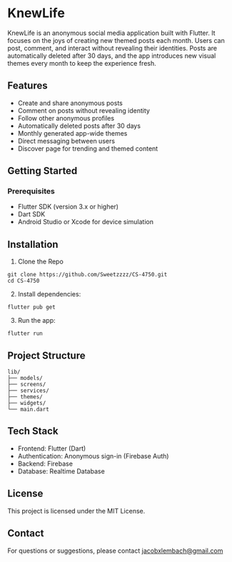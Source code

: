 # KnewLife

KnewLife is an anonymous social media application built with Flutter. It focuses on the joys of creating new themed posts each month. Users can post, comment, and interact without revealing their identities. Posts are automatically deleted after 30 days, and the app introduces new visual themes every month to keep the experience fresh.

## Features
- Create and share anonymous posts
- Comment on posts without revealing identity
- Follow other anonymous profiles
- Automatically deleted posts after 30 days
- Monthly generated app-wide themes
- Direct messaging between users
- Discover page for trending and themed content

## Getting Started
### Prerequisites
- Flutter SDK (version 3.x or higher)
- Dart SDK
- Android Studio or Xcode for device simulation


## Installation
1. Clone the Repo
```
git clone https://github.com/Sweetzzzz/CS-4750.git
cd CS-4750
```
2. Install dependencies:
```
flutter pub get
```
3. Run the app: 
```
flutter run
```
## Project Structure 
```
lib/
├── models/
├── screens/
├── services/
├── themes/
├── widgets/
└── main.dart
```
## Tech Stack
- Frontend: Flutter (Dart)
- Authentication: Anonymous sign-in (Firebase Auth)
- Backend: Firebase 
- Database: Realtime Database

## License
This project is licensed under the MIT License.

## Contact
For questions or suggestions, please contact jacobxlembach@gmail.com

